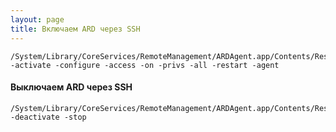 ```yaml
---
layout: page
title: Включаем ARD через SSH
---
```


```shell
/System/Library/CoreServices/RemoteManagement/ARDAgent.app/Contents/Resources/kickstart -activate -configure -access -on -privs -all -restart -agent
```

#### Выключаем ARD через SSH
```shell 
/System/Library/CoreServices/RemoteManagement/ARDAgent.app/Contents/Resources/kickstart -deactivate -stop
```

